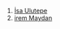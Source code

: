 1. [İsa Ulutepe](https://isas-organization-2.gitbook.io/untitled/)
2. [irem Maydan](https://irems-organization.gitbook.io/irem-maydan)